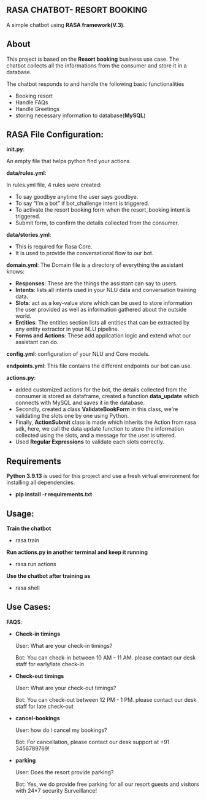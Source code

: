 ## RASA CHATBOT- RESORT BOOKING

A simple chatbot using **RASA framework(V.3)**. 

## About

This project is based on the **Resort booking** business use case. The chatbot collects all the informations from the consumer and store it in a database.

The chatbot responds to and handle the following basic functionalities

- Booking resort
- Handle FAQs
- Handle Greetings
- storing necessary information to database(**MySQL**)

## RASA File Configuration:

**__init__.py**:

An empty file that helps python find your actions

**data/rules.yml**:

In rules.yml file, 4 rules were created:

- To say goodbye anytime the user says goodbye.
- To say “I’m a bot” if bot_challenge intent is triggered.
- To activate the resort booking form when the resort_booking intent is triggered.
- Submit form, to confirm the details collected from the consumer.

**data/stories.yml**:

- This is required for Rasa Core.
- It is used to provide the conversational flow to our bot.

**domain.yml**:
The Domain file is a directory of everything the assistant knows:

- **Responses**: These are the things the assistant can say to users.
- **Intents**: lists all intents used in your NLU data and conversation training data.
- **Slots**: act as a key-value store which can be used to store information the user provided as well as information gathered about the outside world.
- **Entities**: The entities section lists all entities that can be extracted by any entity extractor in your NLU pipeline.
- **Forms and Actions**: These add application logic and extend what our assistant can do.


**config.yml**:
configuration of your NLU and Core models.

**endpoints.yml**:
This file contains the different endpoints our bot can use.

**actions.py**:
- added customized actions for the bot, the details collected from the consumer is stored as dataframe, created a function **data_update** which connects with MySQL and saves it in the database.
- Secondly, created a class **ValidateBookForm** in this class, we're validating the slots one by one using Python.
- Finally, **ActionSubmit** class is made which inherits the Action from rasa sdk, here, we call the data update function to store the information collected using the slots, and a message for the user is uttered.
- Used **Regular Expressions** to validate each slots correctly.

## Requirements

**Python 3.9.13** is used for this project and use a fresh virtual environment for installing all dependencies.

- **pip install -r requirements.txt**

## Usage:

**Train the chatbot**
- rasa train

**Run actions.py in another terminal and keep it running**
- rasa run actions

**Use the chatbot after training as**
- rasa shell

## Use Cases:

**FAQS**:

- **Check-in timings**

     User: What are your check-in timings?

     Bot: You can check-in between 10 AM - 11 AM. please contact our desk staff for early/late check-in

- **Check-out timings**

     User:  What are your check-out timings?

     Bot: You can check-out between 12 PM - 1 PM. please contact our desk staff for late check-out

- **cancel-bookings**

     User:  how do i cancel my bookings?

     Bot: For cancellation, please contact our desk support at +91 3456789769!

- **parking**

     User:  Does the resort provide parking?

     Bot: Yes, we do provide free parking for all our resort guests and visitors with 24*7 security Surveillance!
  










